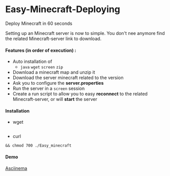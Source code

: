 # Easy-Minecraft-Deploying
Deploy Minecraft in 60 seconds  

Setting up an Minecraft server is now to simple. You don't nee anymore find the related Minecraft-server link to download.  

#### Features (in order of execution) :
  - Auto installation of
    * `java` `wget` `screen` `zip`
  - Download a minecraft map and unzip it
  - Download the server minecraft related to the version
  - Ask you to configure the **server.properties**
  - Run the server in a `screen` session
  - Create a run script to allow you to easy **reconnect** to the related Minecraft-server, or will **start** the server

#### Installation
 - wget  
 ```wget -O Easy_minecraft https://raw.githubusercontent.com/Drakirus/Easy-Minecraft-Deploying/master/Easy_minecraft && chmod 700 ./Easy_minecraft
 ```  
 
 - curl  
 ```curl -O https://raw.githubusercontent.com/Drakirus/Easy-Minecraft-Deploying/master/Easy_minecraft
&& chmod 700 ./Easy_minecraft
 ```
 
#### Demo 
[Asciinema](https://asciinema.org/a/49460)
